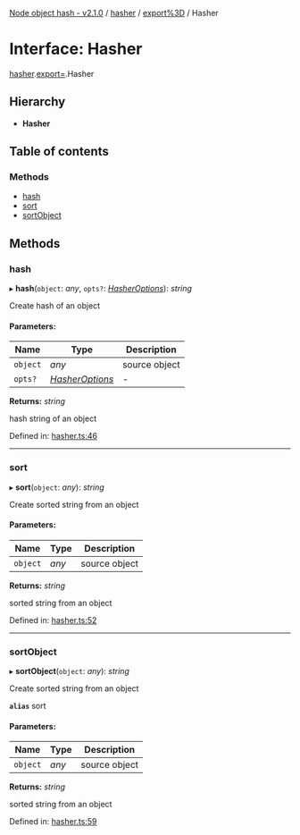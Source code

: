 [Node object hash - v2.1.0](../README.md) / [hasher](../modules/hasher.md) / [export%3D](../modules/hasher.export_.md) / Hasher

# Interface: Hasher

[hasher](../modules/hasher.md).[export=](../modules/hasher.export_.md).Hasher

## Hierarchy

- **Hasher**

## Table of contents

### Methods

- [hash](hasher.export_.hasher.md#hash)
- [sort](hasher.export_.hasher.md#sort)
- [sortObject](hasher.export_.hasher.md#sortobject)

## Methods

### hash

▸ **hash**(`object`: _any_, `opts?`: [_HasherOptions_](hasher.export_.hasheroptions.md)): _string_

Create hash of an object

#### Parameters:

| Name     | Type                                               | Description   |
| -------- | -------------------------------------------------- | ------------- |
| `object` | _any_                                              | source object |
| `opts?`  | [_HasherOptions_](hasher.export_.hasheroptions.md) | -             |

**Returns:** _string_

hash string of an object

Defined in: [hasher.ts:46](https://github.com/SkeLLLa/node-object-hash/blob/629b546/src/hasher.ts#L46)

---

### sort

▸ **sort**(`object`: _any_): _string_

Create sorted string from an object

#### Parameters:

| Name     | Type  | Description   |
| -------- | ----- | ------------- |
| `object` | _any_ | source object |

**Returns:** _string_

sorted string from an object

Defined in: [hasher.ts:52](https://github.com/SkeLLLa/node-object-hash/blob/629b546/src/hasher.ts#L52)

---

### sortObject

▸ **sortObject**(`object`: _any_): _string_

Create sorted string from an object

**`alias`** sort

#### Parameters:

| Name     | Type  | Description   |
| -------- | ----- | ------------- |
| `object` | _any_ | source object |

**Returns:** _string_

sorted string from an object

Defined in: [hasher.ts:59](https://github.com/SkeLLLa/node-object-hash/blob/629b546/src/hasher.ts#L59)
